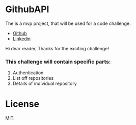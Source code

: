 # GithubAPI
The is a mvp project, that will be used for a code challenge.

- [Github][github-url]
- [Linkedin][linkedin-url]

Hi dear reader,
Thanks for the exciting challenge!

### This challenge will contain specific parts:

1. Authentication
2. List off repositories
3. Details of individual repository

# License

MIT.

   [github-url]: <https://www.github.com/sajacl>
   [linkedin-url]: <https://www.linkedin.com/in/sajacl/>
